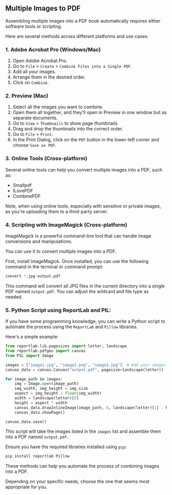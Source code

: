 ## Multiple Images to PDF

Assembling multiple images into a PDF book automatically requires either software tools or scripting. 

Here are several methods across different platforms and use cases:

### 1. **Adobe Acrobat Pro** (Windows/Mac)

1. Open Adobe Acrobat Pro.
2. Go to `File` > `Create` > `Combine Files into a Single PDF`.
3. Add all your images.
4. Arrange them in the desired order.
5. Click on `Combine`.

### 2. **Preview** (Mac)

1. Select all the images you want to combine.
2. Open them all together, and they'll open in Preview in one window but as separate documents.
3. Go to `View` > `Thumbnails` to show page thumbnails.
4. Drag and drop the thumbnails into the correct order.
5. Go to `File` > `Print`.
6. In the Print Dialog, click on the `PDF` button in the lower-left corner and choose `Save as PDF`.

### 3. **Online Tools** (Cross-platform)

Several online tools can help you convert multiple images into a PDF, such as:
- Smallpdf
- ILovePDF
- CombinePDF

Note,  when using online tools, especially with sensitive or private images, as you're uploading them to a third-party server.

### 4. **Scripting with ImageMagick** (Cross-platform)

ImageMagick is a powerful command-line tool that can handle image conversions and manipulations. 

You can use it to convert multiple images into a PDF. 

First, install ImageMagick. Once installed, you can use the following command in the terminal or command prompt:

```bash
convert *.jpg output.pdf
```

This command will convert all JPG files in the current directory into a single PDF named `output.pdf`. 
You can adjust the wildcard and file type as needed.

### 5. **Python Script using ReportLab and PIL**:

If you have some programming knowledge, you can write a Python script to automate the process using the `ReportLab` and `Pillow` libraries. 

Here's a simple example:

```python
from reportlab.lib.pagesizes import letter, landscape
from reportlab.pdfgen import canvas
from PIL import Image

images = ["image1.jpg", "image2.png", "image3.jpg"]  # Add your images here
canvas_data = canvas.Canvas("output.pdf", pagesize=landscape(letter))

for image_path in images:
    img = Image.open(image_path)
    img_width, img_height = img.size
    aspect = img_height / float(img_width)
    width = landscape(letter)[0]
    height = aspect * width
    canvas_data.drawInlineImage(image_path, 0, landscape(letter)[1] - height, width=width, height=height)
    canvas_data.showPage()

canvas_data.save()
```

This script will take the images listed in the `images` list and assemble them into a PDF named `output.pdf`. 

Ensure you have the required libraries installed using `pip`:

```bash
pip install reportlab Pillow
```

These methods can help you automate the process of combining images into a PDF. 

Depending on your specific needs, choose the one that seems most appropriate for you.

